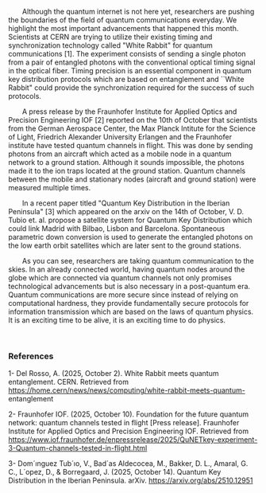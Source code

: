 
<p style="text-indent: 2em;" >Although the quantum internet is not here yet, researchers are pushing the boundaries of the field of quantum communications everyday. We highlight the most important advancements that happened this month.
Scientists at CERN are trying to utilize their existing timing and synchronization technology called "White Rabbit" for quantum communications [1]. The experiment consists of sending a single photon from a pair of entangled photons with the conventional optical timing signal in the optical fiber. Timing precision is an essential component in quantum key distribution protocols which are based on entanglement and ``White Rabbit" could provide the synchronization required for the success of such protocols.

</p>

<p style="text-indent: 2em;" >A press release by the Fraunhofer Institute for Applied Optics and Precision Engineering IOF [2] reported on the 10th of October that scientists from the German Aerospace Center, the Max Planck Intitute for the Science of Light, Friedrich Alexander University Erlangen and the Fraunhofer institute have tested quantum channels in flight. This was done by sending photons from an aircraft which acted as a mobile node in a quantum network to a ground station. Although it sounds impossible, the photons made it to the ion traps located at the ground station. Quantum channels between the mobile and stationary nodes (aircraft and ground station) were measured multiple times.
</p>

<p style="text-indent: 2em;" >In a recent paper titled "Quantum Key Distribution in the Iberian Peninsula" [3] which appeared on the arxiv on the 14th of October, V. D. Tubio et. al. propose a satellite system for Quantum Key Distribution which could link Madrid with Bilbao, Lisbon and Barcelona. Spontaneous parametric down conversion is used to generate the entangled photons on the low earth orbit satellites which are later sent to the ground stations.
</p>

<p style="text-indent: 2em;" >As you can see, researchers are taking quantum communication to the skies. In an already connected world, having quantum nodes around the globe which are connected via quantum channels not only promises technological advancements but is also necessary in a post-quantum era. Quantum communications are more secure since instead of relying on computational hardness, they provide fundamentally secure protocols for information transmission which are based on the laws of quantum physics. It is an exciting time to be alive, it is an exciting time to do physics.
</p>

<br>

### References

1- Del Rosso, A. (2025, October 2). White Rabbit
meets quantum entanglement. CERN. Retrieved from
https://home.cern/news/news/computing/white-rabbit-meets-quantum-
entanglement

2- Fraunhofer IOF. (2025, October 10). Foundation for the future quantum network: quantum channels tested in flight [Press release]. Fraunhofer Institute for Applied Optics and Precision Engineering IOF. Retrieved from https://www.iof.fraunhofer.de/enpressrelease/2025/QuNETkey-experiment-3-Quantum-channels-tested-in-flight.html

3- Dom´ınguez Tub´ıo, V., Bad´as Aldecocea, M., Bakker, D. L., Amaral, G. C.,
L´opez, D., & Borregaard, J. (2025, October 14). Quantum Key Distribution
in the Iberian Peninsula. arXiv. https://arxiv.org/abs/2510.12951